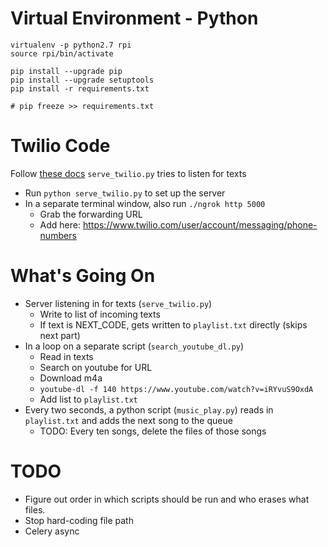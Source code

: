 # Virtual Environment - Python
```
virtualenv -p python2.7 rpi
source rpi/bin/activate

pip install --upgrade pip
pip install --upgrade setuptools
pip install -r requirements.txt 

# pip freeze >> requirements.txt
```

# Twilio Code
Follow [these docs](https://www.twilio.com/docs/quickstart/python/sms/sending-via-rest)
`serve_twilio.py` tries to listen for texts
* Run `python serve_twilio.py` to set up the server
* In a separate terminal window, also run `./ngrok http 5000`
    * Grab the forwarding URL
    * Add here: https://www.twilio.com/user/account/messaging/phone-numbers

# What's Going On

* Server listening in for texts (`serve_twilio.py`)
    - Write to list of incoming texts
    - If text is NEXT_CODE, gets written to `playlist.txt` directly (skips next part)
* In a loop on a separate script (`search_youtube_dl.py`)
    - Read in texts
    - Search on youtube for URL
    - Download m4a
    - `youtube-dl -f 140 https://www.youtube.com/watch?v=iRYvuS9OxdA`
    - Add list to `playlist.txt`
* Every two seconds, a python script (`music_play.py`) reads in `playlist.txt` and adds the next song to the queue
    * TODO: Every ten songs, delete the files of those songs

# TODO
* Figure out order in which scripts should be run and who erases what files.
* Stop hard-coding file path
* Celery async